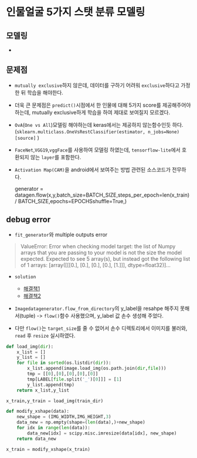 # 인물얼굴 5가지 스탯 분류 모델링
## 모델링
- 

## 문제점
- `mutually exclusive`하지 않은데, 데이터를 구하기 어려워 `exclusive`하다고 가정한 뒤 학습을 해야한다. 
- 더욱 큰 문제점은 `predict()`시점에서 한 인물에 대해 5가지 score를 제공해주어야 하는데, mutually exclusive하게 학습을 하여 제대로 보여질지 모르겠다.
- `OvA`(`One vs All`)모델링 해야하는데 keras에서는 제공하지 않는함수인듯 하다.
(`sklearn.multiclass.OneVsRestClassifier(estimator, n_jobs=None)[source]`
)
- `FaceNet`,`VGG19`,`vggFace`를 사용하여 모델링 하였는데, `tensorflow-lite`에서 호환되지 않는 `layer`를 포함한다.
- `Activation Map(CAM)`을 android에서 보여주는 방법 관련된 소스코드가 전무하다.


    generator = datagen.flow(x,y,batch_size=BATCH_SIZE,steps_per_epoch=len(x_train) / BATCH_SIZE,epochs=EPOCHSshuffle=True,)



## debug error
- `fit_generator`와 multiple outputs error
> ValueError: Error when checking model target: the list of Numpy arrays that you are passing to your model is not the size the model expected. Expected to see 5 array(s), but instead got the following list of 1 arrays: [array([[[0.],
        [0.],
        [0.],
        [0.],
        [1.]]], dtype=float32)]...

- `solution`
    - [해결책1](https://stackoverflow.com/questions/38972380/keras-how-to-use-fit-generator-with-multiple-outputs-of-different-type)
    - [해결책2](https://stackoverflow.com/questions/47585698/keras-using-a-generator-for-multi-output-model-with-model-fit-generator)

- `Imagedatagenerator.flow_from_directory`의 y_label을 resahpe 해주지 못해서(tuple) -> `flow()`함수 사용했으며, y_label 값 손수 생성해 주었다. 

- 다만 `flow()`는 `target_size`를 줄 수 없어서 손수 디렉토리에서 이미지를 불러와, `read` 후 `resize` 실시하였다.
```python
def load_img(dir):
    x_list = []
    y_list = []
    for file in sorted(os.listdir(dir)):
        x_list.append(image.load_img(os.path.join(dir,file)))
        tmp = [[0],[0],[0],[0],[0]]
        tmp[LABEL[file.split('_')[0]]] = [1]
        y_list.append(tmp)
    return x_list,y_list

x_train,y_train = load_img(train_dir)

def modify_xshape(data):
    new_shape = (IMG_WIDTH,IMG_HEIGHT,3)
    data_new = np.empty(shape=(len(data),)+new_shape)
    for idx in range(len(data)):
        data_new[idx] = scipy.misc.imresize(data[idx], new_shape)
    return data_new

x_train = modify_xshape(x_train)
```